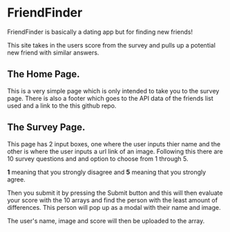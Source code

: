# FriendFinder

FriendFinder is basically a dating app but for finding new friends!

This site takes in the users score from the survey and pulls up a potential new friend with similar answers.

## The Home Page.
This is a very simple page which is only intended to take you to the survey page. There is also a footer which goes to the API data of the friends list used and a link to the this github repo.

## The Survey Page.
This page has 2 input boxes, one where the user inputs thier name and the other is where the user inputs a url link of an image. Following this there are 10 survey questions and and option to choose from 1 through 5.

**1** meaning that you strongly disagree and **5** meaning that you strongly agree.

Then you submit it by pressing the Submit button and this will then evaluate your score with the 10 arrays and find the person with the least amount of differences. This person will pop up as a modal with their name and image.

The user's name, image and score will then be uploaded to the array.


